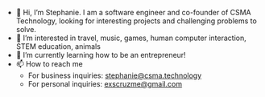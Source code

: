 - 👋 Hi, I’m Stephanie. I am a software engineer and co-founder of CSMA Technology, looking for interesting projects and challenging problems to solve. 
- 👀 I’m interested in travel, music, games, human computer interaction, STEM education, animals
- 🌱 I’m currently learning how to be an entrepreneur!
- 📫 How to reach me
  - For business inquiries: stephanie@csma.technology
  - For personal inquiries: exscruzme@gmail.com

<!---
exscruzme/exscruzme is a ✨ special ✨ repository because its `README.md` (this file) appears on your GitHub profile.
You can click the Preview link to take a look at your changes.
--->
